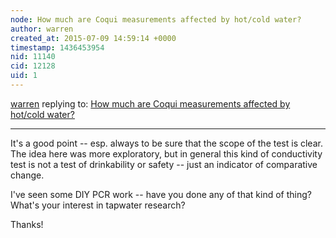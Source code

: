 ```yaml
---
node: How much are Coqui measurements affected by hot/cold water?
author: warren
created_at: 2015-07-09 14:59:14 +0000
timestamp: 1436453954
nid: 11140
cid: 12128
uid: 1
---
```




[warren](../profile/warren) replying to: [How much are Coqui measurements affected by hot/cold water?](../notes/warren/09-13-2014/riffle-coqui-hot-cold-tapwater-test)

----
It's a good point -- esp. always to be sure that the scope of the test is clear. The idea here was more exploratory, but in general this kind of conductivity test is not a test of drinkability or safety -- just an indicator of comparative change. 

I've seen some DIY PCR work -- have you done any of that kind of thing? What's your interest in tapwater research?

Thanks!